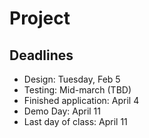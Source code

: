Project
=======

Deadlines
---------
* Design: Tuesday, Feb 5
* Testing: Mid-march (TBD)
* Finished application: April 4
* Demo Day: April 11
* Last day of class: April 11
